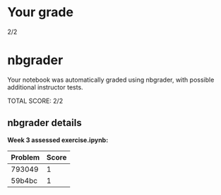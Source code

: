 # Your grade

2/2

# nbgrader

Your notebook was automatically graded using nbgrader, with
possible additional instructor tests.

TOTAL SCORE: 2/2

## nbgrader details


**Week 3 assessed exercise.ipynb:**

| Problem   | Score     |
|:----------|:----------|
| 793049    | 1         |
| 59b4bc    | 1         |

